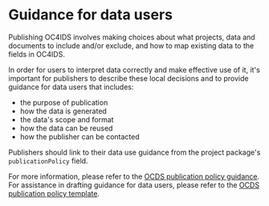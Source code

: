 # Guidance for data users

Publishing OC4IDS involves making choices about what projects, data and documents to include and/or exclude, and how to map existing data to the fields in OC4IDS.

In order for users to interpret data correctly and make effective use of it, it's important for publishers to describe these local decisions and to provide guidance for data users that includes:

* the purpose of publication
* how the data is generated
* the data's scope and format
* how the data can be reused
* how the publisher can be contacted

Publishers should link to their data use guidance from the project package's `publicationPolicy` field.

For more information, please refer to the [OCDS publication policy guidance](https://standard.open-contracting.org/latest/en/implementation/publication_policy/). For assistance in drafting guidance for data users, please refer to the [OCDS publication policy template](https://www.open-contracting.org/resources/ocds-1-1-publication-policy-template/).  
